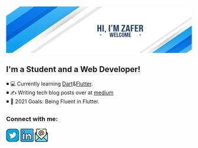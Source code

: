 ![banner](banner.png)

## I'm a Student and a Web Developer!

◾ 💻 Currently learning [Dart](https://dart.dev/)&[Flutter](https://flutter.dev/).
<br>
◾ ✍️ Writing tech blog posts over at [medium](https://caliskanzafer.medium.com)
<br>
◾ 🥅 2021 Goals: Being Fluent in Flutter.
<br>

### Connect with me:

<a href="https://twitter.com/zfrclskn_"><img width="35px" src="twitter.svg" ></a>
<a href="https://www.linkedin.com/in/caliskanzafer/"><img width="35px" src="linkedin.svg" ></a>
<a href="mailto:caliskan.zafer@outlook.com"><img width="35px" src="email.svg" ></a>

